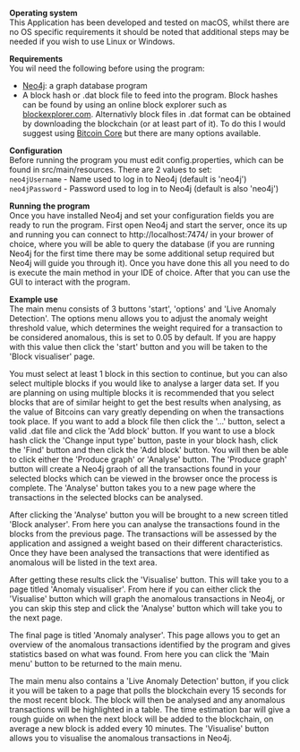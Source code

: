 **Operating system**  
This Application has been developed and tested on macOS, whilst there are no OS specific requirements it should be noted that additional steps may be needed if you wish to use Linux or Windows.  

**Requirements**  
You wil need the following before using the program:  
- [Neo4j](https://neo4j.com/): a graph database program  
- A block hash or .dat block file to feed into the program. Block hashes can be found by using an online block explorer such as [blockexplorer.com](https://blockexplorer.com/). Alternativly block files in .dat format can be obtained by downloading the blockchain (or at least part of it). To do this I would suggest using [Bitcoin Core](https://bitcoin.org/en/bitcoin-core/) but there are many options available.  

**Configuration**  
Before running the program you must edit config.properties, which can be found in src/main/resources. There are 2 values to set:  
`neo4jUsername` - Name used to log in to Neo4j (default is 'neo4j')  
`neo4jPassword` - Password used to log in to Neo4j (default is also 'neo4j')  

**Running the program**  
Once you have installed Neo4j and set your configuration fields you are ready to run the program. First open Neo4j and start the server, once its up and running you can connect to http://localhost:7474/ in your brower of choice, where you will be able to query the database (if you are running Neo4j for the first time there may be some additional setup required but Neo4j will guide you through it). Once you have done this all you need to do is execute the main method in your IDE of choice. After that you can use the GUI to interact with the program.  

**Example use**  
The main menu consists of 3 buttons 'start', 'options' and 'Live Anomaly Detection'. The options menu allows you to adjust the anomaly weight threshold value, which determines the weight required for a transaction to be considered anomalous, this is set to 0.05 by default. If you are happy with this value then click the 'start' button and you will be taken to the 'Block visualiser' page.  

You must select at least 1 block in this section to continue, but you can also select multiple blocks if you would like to analyse a larger data set. If you are planning on using multiple blocks it is recommended that you select blocks that are of similar height to get the best results when analysing, as the value of Bitcoins can vary greatly depending on when the transactions took place. If you want to add a block file then click the '...' button, select a valid .dat file and click the 'Add block' button. If you want to use a block hash click the 'Change input type' button, paste in your block hash, click the 'Find' button and then click the 'Add block' button. You will then be able to click either the 'Produce graph' or 'Analyse' button. The 'Produce graph' button will create a Neo4j graoh of all the transactions found in your selected blocks which can be viewed in the browser once the process is complete. The 'Analyse' button takes you to a new page where the transactions in the selected blocks can be analysed.  

After clicking the 'Analyse' button you will be brought to a new screen titled 'Block analyser'. From here you can analyse the transactions found in the blocks from the previous page. The transactions will be assessed by the application and assigned a weight based on their different characteristics. Once they have been analysed the transactions that were identified as anomalous will be listed in the text area.  

After getting these results click the 'Visualise' button. This will take you to a page titled 'Anomaly visualiser'. From here if you can either click the 'Visualise' button which will graph the anomalous transactions in Neo4j, or you can skip this step and click the 'Analyse' button which will take you to the next page.  

The final page is titled 'Anomaly analyser'. This page allows you to get an overview of the anomalous transactions identified by the program and gives statistics based on what was found. From here you can click the 'Main menu' button to be returned to the main menu.  

The main menu also contains a 'Live Anomaly Detection' button, if you click it you will be taken to a page that polls the blockchain every 15 seconds for the most recent block. The block will then be analysed and any anomalous transactions will be highlighted in a table. The time estimation bar will give a rough guide on when the next block will be added to the blockchain, on average a new block is added every 10 minutes. The 'Visualise' button allows you to visualise the anomalous transactions in Neo4j.
